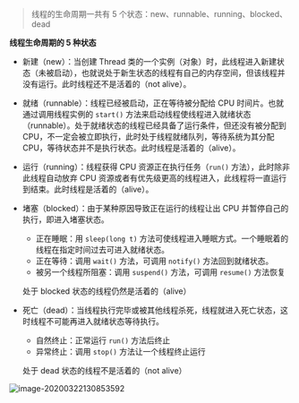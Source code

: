 > 线程的生命周期一共有 5 个状态：new、runnable、running、blocked、dead

**线程生命周期的 5 种状态**

- 新建（new）：当创建 Thread 类的一个实例（对象）时，此线程进入新建状态（未被启动），也就说处于新生状态的线程有自己的内存空间，但该线程并没有运行。此时线程还不是活着的（not alive）。

- 就绪（runnable）：线程已经被启动，正在等待被分配给 CPU 时间片。也就通过调用线程实例的 `start()` 方法来启动线程使线程进入就绪状态（runnable）。处于就绪状态的线程已经具备了运行条件，但还没有被分配到 CPU，不一定会被立即执行，此时处于线程就绪队列，等待系统为其分配 CPU，等待状态并不是执行状态。此时线程是活着的（alive）。

- 运行（running）：线程获得 CPU 资源正在执行任务（`run()` 方法），此时除非此线程自动放弃 CPU 资源或者有优先级更高的线程进入，此线程将一直运行到结束。此时线程是活着的（alive）。

- 堵塞（blocked）：由于某种原因导致正在运行的线程让出 CPU 并暂停自己的执行，即进入堵塞状态。

  - 正在睡眠：用 `sleep(long t)` 方法可使线程进入睡眠方式。一个睡眠着的线程在指定时间过去可进入就绪状态。
  - 正在等待：调用 `wait()` 方法，可调用 `notify()` 方法回到就绪状态。
  - 被另一个线程所阻塞：调用 `suspend()` 方法，可调用 `resume()` 方法恢复

  处于 blocked 状态的线程仍然是活着的（alive）

- 死亡（dead）：当线程执行完毕或被其他线程杀死，线程就进入死亡状态，这时线程不可能再进入就绪状态等待执行。

  - 自然终止：正常运行 `run()` 方法后终止
  - 异常终止：调用 `stop()` 方法让一个线程终止运行

  处于 dead 状态的线程不是活着的（not alive）

![image-20200322130853592](https://i.loli.net/2020/03/22/wdkqFbVEJ6SY7up.png)